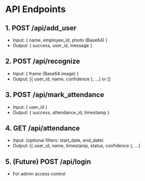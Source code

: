 # API Endpoints

## 1. POST /api/add_user
- Input: { name, employee_id, photo (Base64) }
- Output: { success, user_id, message }

## 2. POST /api/recognize
- Input: { frame (Base64 image) }
- Output: [{ user_id, name, confidence }, ...] or []

## 3. POST /api/mark_attendance
- Input: { user_id }
- Output: { success, attendance_id, timestamp }

## 4. GET /api/attendance
- Input: (optional filters: start_date, end_date)
- Output: [{ user_id, name, timestamp, status, confidence }, ...]

## 5. (Future) POST /api/login
- For admin access control
